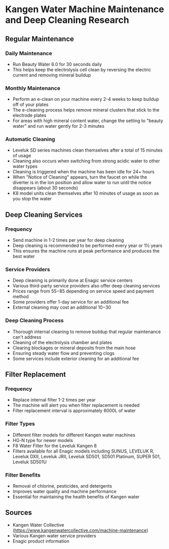 # Kangen Water Machine Maintenance and Deep Cleaning Research

## Regular Maintenance

### Daily Maintenance
- Run Beauty Water 6.0 for 30 seconds daily
- This helps keep the electrolysis cell clean by reversing the electric current and removing mineral buildup

### Monthly Maintenance
- Perform an e-clean on your machine every 2-4 weeks to keep buildup off of your plates
- The e-cleaning process helps remove mineral clusters that stick to the electrode plates
- For areas with high mineral content water, change the setting to "beauty water" and run water gently for 2-3 minutes

### Automatic Cleaning
- Leveluk SD series machines clean themselves after a total of 15 minutes of usage
- Cleaning also occurs when switching from strong acidic water to other water types
- Cleaning is triggered when the machine has been idle for 24+ hours
- When "Notice of Cleaning" appears, turn the faucet on while the diverter is in the Ion position and allow water to run until the notice disappears (about 30 seconds)
- K8 model units clean themselves after 10 minutes of usage as soon as you stop the water

## Deep Cleaning Services

### Frequency
- Send machine in 1-2 times per year for deep cleaning
- Deep cleaning is recommended to be performed every year or 1½ years
- This ensures the machine runs at peak performance and produces the best water

### Service Providers
- Deep cleaning is primarily done at Enagic service centers
- Various third-party service providers also offer deep cleaning services
- Prices range from $55-$85 depending on service speed and payment method
- Some providers offer 1-day service for an additional fee
- External cleaning may cost an additional $10-$30

### Deep Cleaning Process
- Thorough internal cleaning to remove buildup that regular maintenance can't address
- Cleaning of the electrolysis chamber and plates
- Clearing blockages or mineral deposits from the main hose
- Ensuring steady water flow and preventing clogs
- Some services include exterior cleaning for an additional fee

## Filter Replacement

### Frequency
- Replace internal filter 1-2 times per year
- The machine will alert you when filter replacement is needed
- Filter replacement interval is approximately 6000L of water

### Filter Types
- Different filter models for different Kangen water machines
- HG-N type for newer models
- F8 Water Filter for the Leveluk Kangen 8
- Filters available for all Enagic models including SUNUS, LEVELUK R, Leveluk DXII, Leveluk JRII, Leveluk SD501, SD501 Platinum, SUPER 501, Leveluk SD501U

### Filter Benefits
- Removal of chlorine, pesticides, and detergents
- Improves water quality and machine performance
- Essential for maintaining the health benefits of Kangen water

## Sources
- Kangen Water Collective (https://www.kangenwatercollective.com/machine-maintenance)
- Various Kangen water service providers
- Enagic product information
